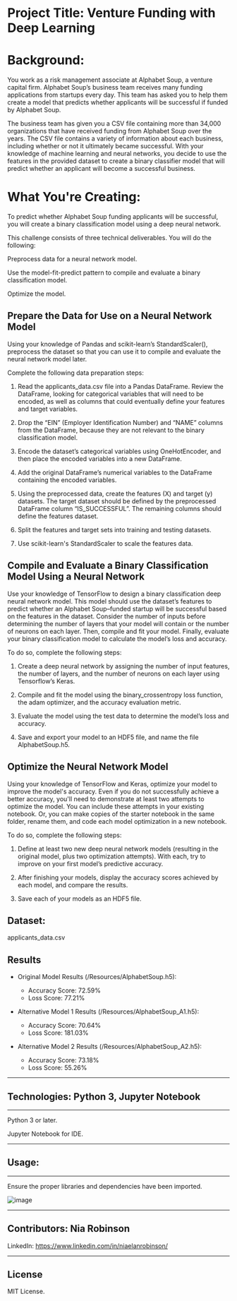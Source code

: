 # Project Title: Venture Funding with Deep Learning

# Background:

You work as a risk management associate at Alphabet Soup, a venture capital firm. Alphabet Soup’s business team receives many funding applications from startups every day. This team has asked you to help them create a model that predicts whether applicants will be successful if funded by Alphabet Soup.

The business team has given you a CSV file containing more than 34,000 organizations that have received funding from Alphabet Soup over the years. The CSV file contains a variety of information about each business, including whether or not it ultimately became successful. With your knowledge of machine learning and neural networks, you decide to use the features in the provided dataset to create a binary classifier model that will predict whether an applicant will become a successful business.

# What You're Creating:

To predict whether Alphabet Soup funding applicants will be successful, you will create a binary classification model using a deep neural network.

This challenge consists of three technical deliverables. You will do the following:

Preprocess data for a neural network model.

Use the model-fit-predict pattern to compile and evaluate a binary classification model.

Optimize the model.

## Prepare the Data for Use on a Neural Network Model
Using your knowledge of Pandas and scikit-learn’s StandardScaler(), preprocess the dataset so that you can use it to compile and evaluate the neural network model later.

Complete the following data preparation steps:

1. Read the applicants_data.csv file into a Pandas DataFrame. Review the DataFrame, looking for categorical variables that will need to be encoded, as well as columns that could eventually define your features and target variables.

2. Drop the “EIN” (Employer Identification Number) and “NAME” columns from the DataFrame, because they are not relevant to the binary classification model.

3. Encode the dataset’s categorical variables using OneHotEncoder, and then place the encoded variables into a new DataFrame.

4. Add the original DataFrame’s numerical variables to the DataFrame containing the encoded variables.

5. Using the preprocessed data, create the features (X) and target (y) datasets. The target dataset should be defined by the preprocessed DataFrame column “IS_SUCCESSFUL”. The remaining columns should define the features dataset.

6. Split the features and target sets into training and testing datasets.

7. Use scikit-learn's StandardScaler to scale the features data.

## Compile and Evaluate a Binary Classification Model Using a Neural Network
Use your knowledge of TensorFlow to design a binary classification deep neural network model. This model should use the dataset’s features to predict whether an Alphabet Soup–funded startup will be successful based on the features in the dataset. Consider the number of inputs before determining the number of layers that your model will contain or the number of neurons on each layer. Then, compile and fit your model. Finally, evaluate your binary classification model to calculate the model’s loss and accuracy.

To do so, complete the following steps:

1. Create a deep neural network by assigning the number of input features, the number of layers, and the number of neurons on each layer using Tensorflow’s Keras.

2. Compile and fit the model using the binary_crossentropy loss function, the adam optimizer, and the accuracy evaluation metric.

3. Evaluate the model using the test data to determine the model’s loss and accuracy.

4. Save and export your model to an HDF5 file, and name the file AlphabetSoup.h5.

## Optimize the Neural Network Model
Using your knowledge of TensorFlow and Keras, optimize your model to improve the model's accuracy. Even if you do not successfully achieve a better accuracy, you'll need to demonstrate at least two attempts to optimize the model. You can include these attempts in your existing notebook. Or, you can make copies of the starter notebook in the same folder, rename them, and code each model optimization in a new notebook.

To do so, complete the following steps:

1. Define at least two new deep neural network models (resulting in the original model, plus two optimization attempts). With each, try to improve on your first model’s predictive accuracy.

2. After finishing your models, display the accuracy scores achieved by each model, and compare the results.

3. Save each of your models as an HDF5 file.


Dataset:
---
applicants_data.csv


## Results
* Original Model Results (/Resources/AlphabetSoup.h5):
    * Accuracy Score: 72.59%
    * Loss Score: 77.21%
    
* Alternative Model 1 Results (/Resources/AlphabetSoup_A1.h5):
    * Accuracy Score: 70.64%
    * Loss Score: 181.03% 

* Alternative Model 2 Results (/Resources/AlphabetSoup_A2.h5):
    * Accuracy Score: 73.18%
    * Loss Score: 55.26% 

---

## Technologies: Python 3, Jupyter Notebook
---
Python 3 or later.

Jupyter Notebook for IDE.

---

## Usage:
---

Ensure the proper libraries and dependencies have been imported.

![image](https://user-images.githubusercontent.com/34729547/206214943-3e3607ef-d5b9-42f5-a04e-fa4b40ee51a7.png)


---

## Contributors: Nia Robinson

LinkedIn: https://www.linkedin.com/in/niaelanrobinson/

---

## License

MIT License.
